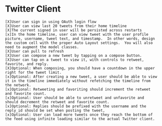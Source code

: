 Twitter Client
=============



    [X]User can sign in using OAuth login flow
    [X]User can view last 20 tweets from their home timeline
    [X]The current signed in user will be persisted across restarts
    [x]In the home timeline, user can view tweet with the user profile picture, username, tweet text, and timestamp.  In other words, design the custom cell with the proper Auto Layout settings.  You will also need to augment the model classes.
    [X]User can pull to refresh
    [X]User can compose a new tweet by tapping on a compose button.
    [X]User can tap on a tweet to view it, with controls to retweet, favorite, and reply.
    [X]Optional: When composing, you should have a countdown in the upper right for the tweet limit.
    [x]Optional: After creating a new tweet, a user should be able to view it in the timeline immediately without refetching the timeline from the network.
    [x]Optional: Retweeting and favoriting should increment the retweet and favorite count.
    [x]Optional: User should be able to unretweet and unfavorite and should decrement the retweet and favorite count.
    [x]Optional: Replies should be prefixed with the username and the reply_id should be set when posting the tweet,
    [x]Optional: User can load more tweets once they reach the bottom of the feed using infinite loading similar to the actual Twitter client.
